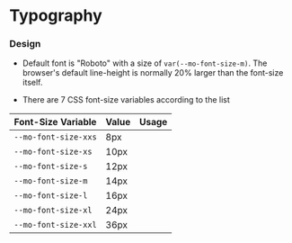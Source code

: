 # Typography

<!-- https://material.io/design/typography/understanding-typography.html#type-properties -->

### Design
- Default font is "Roboto" with a size of `var(--mo-font-size-m)`. The browser's default line-height is normally 20% larger than the font-size itself.

- There are 7 CSS font-size variables according to the list

| Font-Size Variable | Value | Usage |
|-|-|-|
| `--mo-font-size-xxs` | 8px | |
| `--mo-font-size-xs` | 10px | |
| `--mo-font-size-s` | 12px | |
| `--mo-font-size-m` | 14px | |
| `--mo-font-size-l` | 16px | |
| `--mo-font-size-xl` | 24px | |
| `--mo-font-size-xxl` | 36px | |